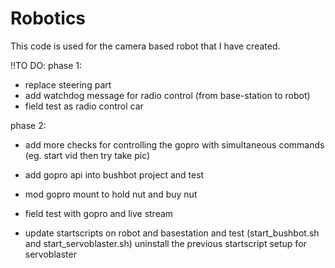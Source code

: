 # Robotics
This code is used for the camera based robot that I have created.


!!TO DO:
phase 1:
- replace steering part
- add watchdog message for radio control (from base-station to robot)
- field test as radio control car

phase 2:
- add more checks for controlling the gopro with simultaneous commands (eg. start vid then try take pic)
- add gopro api into bushbot project and test
- mod gopro mount to hold nut and buy nut
- field test with gopro and live stream

- update startscripts on robot and basestation and test
  (start_bushbot.sh and start_servoblaster.sh)
  uninstall the previous startscript setup for servoblaster